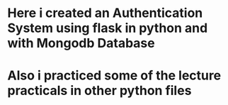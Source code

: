 # Here i created an Authentication System using flask in python and with Mongodb Database
# Also i practiced some of the lecture practicals in other python files
